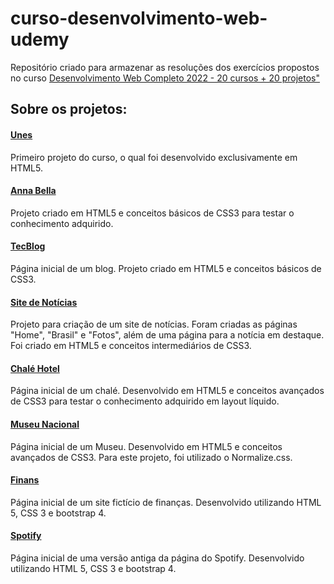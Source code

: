 # curso-desenvolvimento-web-udemy
Repositório criado para armazenar as resoluções dos exercícios propostos no curso [Desenvolvimento Web Completo 2022 - 20 cursos + 20 projetos"](https://www.udemy.com/course/web-completo/)

## Sobre os projetos:

#### [Unes](https://github.com/guilhermehiggins/curso-desenvolvimento-web-udemy/tree/master/projeto1%20-%20Unes)
Primeiro projeto do curso, o qual foi desenvolvido exclusivamente em HTML5.

#### [Anna Bella](https://github.com/guilhermehiggins/curso-desenvolvimento-web-udemy/tree/master/projeto2%20-%20Anna%20Bella)
Projeto criado em HTML5 e conceitos básicos de CSS3 para testar o conhecimento adquirido.

#### [TecBlog](https://github.com/guilhermehiggins/curso-desenvolvimento-web-udemy/tree/master/projeto3%20-%20TecBlog)
Página inicial de um blog. Projeto criado em HTML5 e conceitos básicos de CSS3.

#### [Site de Notícias](https://github.com/guilhermehiggins/curso-desenvolvimento-web-udemy/tree/master/projeto4%20-%20Site%20de%20noticias)
Projeto para criação de um site de notícias. Foram criadas as páginas "Home", "Brasil" e "Fotos", além de uma página para a notícia em destaque. Foi criado em HTML5 e conceitos intermediários de CSS3.

#### [Chalé Hotel](https://github.com/guilhermehiggins/curso-desenvolvimento-web-udemy/tree/master/projeto5%20-%20Chal%C3%A9%20Hotel)
Página inicial de um chalé. Desenvolvido em HTML5 e conceitos avançados de CSS3 para testar o conhecimento adquirido em layout líquido.

#### [Museu Nacional](https://github.com/guilhermehiggins/curso-desenvolvimento-web-udemy/tree/master/projeto6%20-%20Museu%20Nacional)
Página inicial de um Museu. Desenvolvido em HTML5 e conceitos avançados de CSS3. Para este projeto, foi utilizado o Normalize.css.

#### [Finans](https://github.com/guilhermehiggins/curso-desenvolvimento-web-udemy/tree/master/projeto7%20-%20Finans)
Página inicial de um site fictício de finanças. Desenvolvido utilizando HTML 5, CSS 3 e bootstrap 4.

#### [Spotify](https://github.com/guilhermehiggins/curso-desenvolvimento-web-udemy/tree/master/projeto8%20-%20Spotify)
Página inicial de uma versão antiga da página do Spotify. Desenvolvido utilizando HTML 5, CSS 3 e bootstrap 4.
